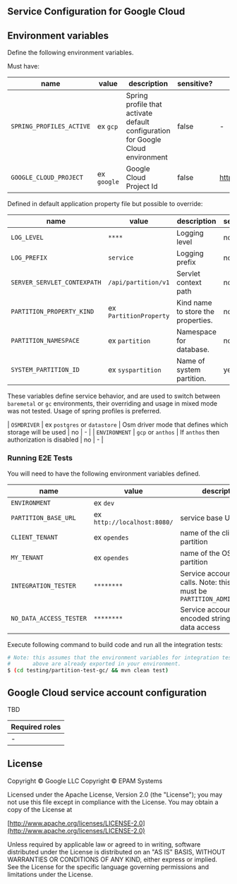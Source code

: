 ## Service Configuration for Google Cloud

## Environment variables

Define the following environment variables.

Must have:

| name                     | value       | description                                                                     | sensitive? | source                              |
|--------------------------|-------------|---------------------------------------------------------------------------------|------------|-------------------------------------|
| `SPRING_PROFILES_ACTIVE` | ex `gcp`    | Spring profile that activate default configuration for Google Cloud environment | false      | -                                   |
| `GOOGLE_CLOUD_PROJECT`   | ex `google` | Google Cloud Project Id                                                         | false      | <https://console.cloud.google.com/> |

Defined in default application property file but possible to override:

| name                        | value                  | description                        | sensitive? | source |
|-----------------------------|------------------------|------------------------------------|------------|--------|
| `LOG_LEVEL`                 | `****`                 | Logging level                      | no         | -      |
| `LOG_PREFIX`                | `service`              | Logging prefix                     | no         | -      |
| `SERVER_SERVLET_CONTEXPATH` | `/api/partition/v1`    | Servlet context path               | no         | -      |
| `PARTITION_PROPERTY_KIND`   | ex `PartitionProperty` | Kind name to store the properties. | no         | -      |
| `PARTITION_NAMESPACE`       | ex `partition`         | Namespace for database.            | no         | -      |
| `SYSTEM_PARTITION_ID`       | ex `syspartition`      | Name of system partition.          | yes        | -      |

These variables define service behavior, and are used to switch between `baremetal` or `gc` environments, their overriding and usage in mixed mode was not tested.
Usage of spring profiles is preferred.

| `OSMDRIVER` | ex `postgres` or `datastore` | Osm driver mode that defines which storage will be used | no | - |
| `ENVIRONMENT` | `gcp` or `anthos` | If `anthos` then authorization is disabled | no | - |

### Running E2E Tests

You will need to have the following environment variables defined.

| name                    | value                       | description                                                                      | sensitive? | source                                                       |
|-------------------------|-----------------------------|----------------------------------------------------------------------------------|------------|--------------------------------------------------------------|
| `ENVIRONMENT`           | ex `dev`                    |                                                                                  | no         |                                                              |
| `PARTITION_BASE_URL`    | ex `http://localhost:8080/` | service base URL                                                                 | yes        |                                                              |
| `CLIENT_TENANT`         | ex `opendes`                | name of the client partition                                                     | yes        |                                                              |
| `MY_TENANT`             | ex `opendes`                | name of the OSDU partition                                                       | yes        |                                                              |
| `INTEGRATION_TESTER`    | `********`                  | Service account for API calls. Note: this user must be `PARTITION_ADMIN_ACCOUNT` | yes        | <https://console.cloud.google.com/iam-admin/serviceaccounts> |
| `NO_DATA_ACCESS_TESTER` | `********`                  | Service account base64 encoded string without data access                        | yes        | <https://console.cloud.google.com/iam-admin/serviceaccounts> |

Execute following command to build code and run all the integration tests:

```bash
# Note: this assumes that the environment variables for integration tests as outlined
#       above are already exported in your environment.
$ (cd testing/partition-test-gc/ && mvn clean test)
```

## Google Cloud service account configuration

TBD

| Required roles |
| ---    |
| - |

## License

Copyright © Google LLC
Copyright © EPAM Systems

Licensed under the Apache License, Version 2.0 (the "License");
you may not use this file except in compliance with the License.
You may obtain a copy of the License at

[http://www.apache.org/licenses/LICENSE-2.0](http://www.apache.org/licenses/LICENSE-2.0)

Unless required by applicable law or agreed to in writing, software
distributed under the License is distributed on an "AS IS" BASIS,
WITHOUT WARRANTIES OR CONDITIONS OF ANY KIND, either express or implied.
See the License for the specific language governing permissions and
limitations under the License.
